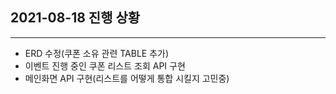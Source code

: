 ## 2021-08-18 진행 상황
---
- ERD 수정(쿠폰 소유 관련 TABLE 추가)
- 이벤트 진행 중인 쿠폰 리스트 조회 API 구현
- 메인화면 API 구현(리스트를 어떻게 통합 시킬지 고민중)
